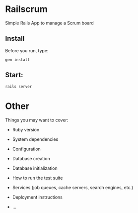 # Railscrum
Simple Rails App to manage a Scrum board

## Install
Before you run, type:
```
gem install
```

## Start:
```
rails server
```

# Other
Things you may want to cover:

* Ruby version

* System dependencies

* Configuration

* Database creation

* Database initialization

* How to run the test suite

* Services (job queues, cache servers, search engines, etc.)

* Deployment instructions

* ...
